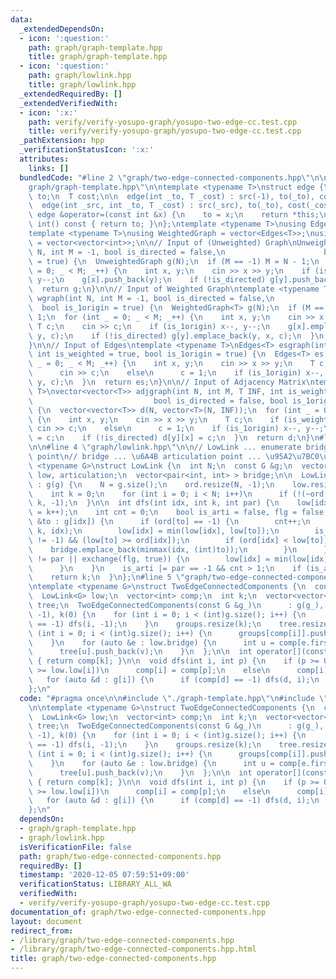 ```yaml
---
data:
  _extendedDependsOn:
  - icon: ':question:'
    path: graph/graph-template.hpp
    title: graph/graph-template.hpp
  - icon: ':question:'
    path: graph/lowlink.hpp
    title: graph/lowlink.hpp
  _extendedRequiredBy: []
  _extendedVerifiedWith:
  - icon: ':x:'
    path: verify/verify-yosupo-graph/yosupo-two-edge-cc.test.cpp
    title: verify/verify-yosupo-graph/yosupo-two-edge-cc.test.cpp
  _pathExtension: hpp
  _verificationStatusIcon: ':x:'
  attributes:
    links: []
  bundledCode: "#line 2 \"graph/two-edge-connected-components.hpp\"\n\n#line 2 \"\
    graph/graph-template.hpp\"\n\ntemplate <typename T>\nstruct edge {\n  int src,\
    \ to;\n  T cost;\n\n  edge(int _to, T _cost) : src(-1), to(_to), cost(_cost) {}\n\
    \  edge(int _src, int _to, T _cost) : src(_src), to(_to), cost(_cost) {}\n\n \
    \ edge &operator=(const int &x) {\n    to = x;\n    return *this;\n  }\n\n  operator\
    \ int() const { return to; }\n};\ntemplate <typename T>\nusing Edges = vector<edge<T>>;\n\
    template <typename T>\nusing WeightedGraph = vector<Edges<T>>;\nusing UnweightedGraph\
    \ = vector<vector<int>>;\n\n// Input of (Unweighted) Graph\nUnweightedGraph graph(int\
    \ N, int M = -1, bool is_directed = false,\n                      bool is_1origin\
    \ = true) {\n  UnweightedGraph g(N);\n  if (M == -1) M = N - 1;\n  for (int _\
    \ = 0; _ < M; _++) {\n    int x, y;\n    cin >> x >> y;\n    if (is_1origin) x--,\
    \ y--;\n    g[x].push_back(y);\n    if (!is_directed) g[y].push_back(x);\n  }\n\
    \  return g;\n}\n\n// Input of Weighted Graph\ntemplate <typename T>\nWeightedGraph<T>\
    \ wgraph(int N, int M = -1, bool is_directed = false,\n                      \
    \  bool is_1origin = true) {\n  WeightedGraph<T> g(N);\n  if (M == -1) M = N -\
    \ 1;\n  for (int _ = 0; _ < M; _++) {\n    int x, y;\n    cin >> x >> y;\n   \
    \ T c;\n    cin >> c;\n    if (is_1origin) x--, y--;\n    g[x].emplace_back(x,\
    \ y, c);\n    if (!is_directed) g[y].emplace_back(y, x, c);\n  }\n  return g;\n\
    }\n\n// Input of Edges\ntemplate <typename T>\nEdges<T> esgraph(int N, int M,\
    \ int is_weighted = true, bool is_1origin = true) {\n  Edges<T> es;\n  for (int\
    \ _ = 0; _ < M; _++) {\n    int x, y;\n    cin >> x >> y;\n    T c;\n    if (is_weighted)\n\
    \      cin >> c;\n    else\n      c = 1;\n    if (is_1origin) x--, y--;\n    es.emplace_back(x,\
    \ y, c);\n  }\n  return es;\n}\n\n// Input of Adjacency Matrix\ntemplate <typename\
    \ T>\nvector<vector<T>> adjgraph(int N, int M, T INF, int is_weighted = true,\n\
    \                           bool is_directed = false, bool is_1origin = true)\
    \ {\n  vector<vector<T>> d(N, vector<T>(N, INF));\n  for (int _ = 0; _ < M; _++)\
    \ {\n    int x, y;\n    cin >> x >> y;\n    T c;\n    if (is_weighted)\n     \
    \ cin >> c;\n    else\n      c = 1;\n    if (is_1origin) x--, y--;\n    d[x][y]\
    \ = c;\n    if (!is_directed) d[y][x] = c;\n  }\n  return d;\n}\n#line 2 \"graph/lowlink.hpp\"\
    \n\n#line 4 \"graph/lowlink.hpp\"\n\n// LowLink ... enumerate bridge and articulation\
    \ point\n// bridge ... \u6A4B articulation point ... \u95A2\u7BC0\u70B9\ntemplate\
    \ <typename G>\nstruct LowLink {\n  int N;\n  const G &g;\n  vector<int> ord,\
    \ low, articulation;\n  vector<pair<int, int> > bridge;\n\n  LowLink(const G &g)\
    \ : g(g) {\n    N = g.size();\n    ord.resize(N, -1);\n    low.resize(N, -1);\n\
    \    int k = 0;\n    for (int i = 0; i < N; i++)\n      if (!(~ord[i])) k = dfs(i,\
    \ k, -1);\n  }\n\n  int dfs(int idx, int k, int par) {\n    low[idx] = (ord[idx]\
    \ = k++);\n    int cnt = 0;\n    bool is_arti = false, flg = false;\n    for (auto\
    \ &to : g[idx]) {\n      if (ord[to] == -1) {\n        cnt++;\n        k = dfs(to,\
    \ k, idx);\n        low[idx] = min(low[idx], low[to]);\n        is_arti |= (par\
    \ != -1) && (low[to] >= ord[idx]);\n        if (ord[idx] < low[to]) {\n      \
    \    bridge.emplace_back(minmax(idx, (int)to));\n        }\n      } else if (to\
    \ != par || exchange(flg, true)) {\n        low[idx] = min(low[idx], ord[to]);\n\
    \      }\n    }\n    is_arti |= par == -1 && cnt > 1;\n    if (is_arti) articulation.push_back(idx);\n\
    \    return k;\n  }\n};\n#line 5 \"graph/two-edge-connected-components.hpp\"\n\
    \ntemplate <typename G>\nstruct TwoEdgeConnectedComponents {\n  const G &g;\n\
    \  LowLink<G> low;\n  vector<int> comp;\n  int k;\n  vector<vector<int>> groups,\
    \ tree;\n  TwoEdgeConnectedComponents(const G &g_)\n      : g(g_), low(g_), comp(g_.size(),\
    \ -1), k(0) {\n    for (int i = 0; i < (int)g.size(); i++) {\n      if (comp[i]\
    \ == -1) dfs(i, -1);\n    }\n    groups.resize(k);\n    tree.resize(k);\n    for\
    \ (int i = 0; i < (int)g.size(); i++) {\n      groups[comp[i]].push_back(i);\n\
    \    }\n    for (auto &e : low.bridge) {\n      int u = comp[e.first], v = comp[e.second];\n\
    \      tree[u].push_back(v);\n    }\n  };\n\n  int operator[](const int &k) const\
    \ { return comp[k]; }\n\n  void dfs(int i, int p) {\n    if (p >= 0 && low.ord[p]\
    \ >= low.low[i])\n      comp[i] = comp[p];\n    else\n      comp[i] = k++;\n \
    \   for (auto &d : g[i]) {\n      if (comp[d] == -1) dfs(d, i);\n    }\n  }\n\
    };\n"
  code: "#pragma once\n\n#include \"./graph-template.hpp\"\n#include \"./lowlink.hpp\"\
    \n\ntemplate <typename G>\nstruct TwoEdgeConnectedComponents {\n  const G &g;\n\
    \  LowLink<G> low;\n  vector<int> comp;\n  int k;\n  vector<vector<int>> groups,\
    \ tree;\n  TwoEdgeConnectedComponents(const G &g_)\n      : g(g_), low(g_), comp(g_.size(),\
    \ -1), k(0) {\n    for (int i = 0; i < (int)g.size(); i++) {\n      if (comp[i]\
    \ == -1) dfs(i, -1);\n    }\n    groups.resize(k);\n    tree.resize(k);\n    for\
    \ (int i = 0; i < (int)g.size(); i++) {\n      groups[comp[i]].push_back(i);\n\
    \    }\n    for (auto &e : low.bridge) {\n      int u = comp[e.first], v = comp[e.second];\n\
    \      tree[u].push_back(v);\n    }\n  };\n\n  int operator[](const int &k) const\
    \ { return comp[k]; }\n\n  void dfs(int i, int p) {\n    if (p >= 0 && low.ord[p]\
    \ >= low.low[i])\n      comp[i] = comp[p];\n    else\n      comp[i] = k++;\n \
    \   for (auto &d : g[i]) {\n      if (comp[d] == -1) dfs(d, i);\n    }\n  }\n\
    };\n"
  dependsOn:
  - graph/graph-template.hpp
  - graph/lowlink.hpp
  isVerificationFile: false
  path: graph/two-edge-connected-components.hpp
  requiredBy: []
  timestamp: '2020-12-05 07:59:51+09:00'
  verificationStatus: LIBRARY_ALL_WA
  verifiedWith:
  - verify/verify-yosupo-graph/yosupo-two-edge-cc.test.cpp
documentation_of: graph/two-edge-connected-components.hpp
layout: document
redirect_from:
- /library/graph/two-edge-connected-components.hpp
- /library/graph/two-edge-connected-components.hpp.html
title: graph/two-edge-connected-components.hpp
---
```

